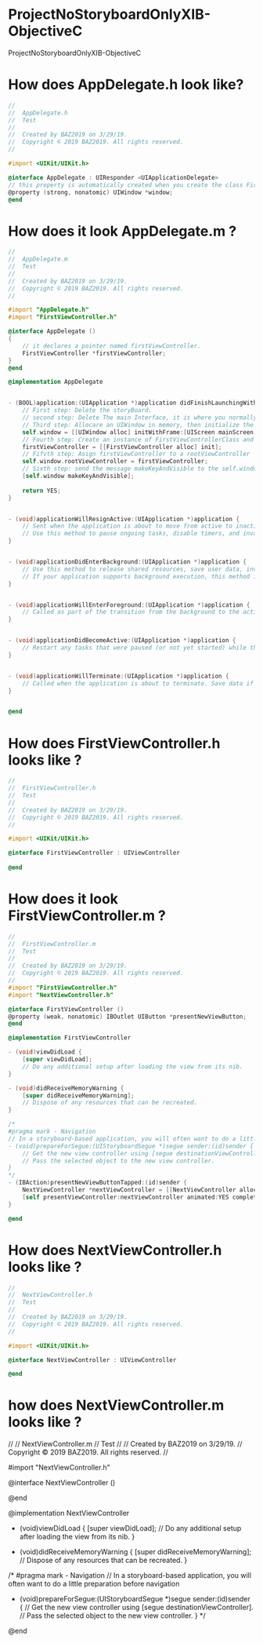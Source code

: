 # ProjectNoStoryboardOnlyXIB-ObjectiveC
ProjectNoStoryboardOnlyXIB-ObjectiveC

# How does AppDelegate.h look like?

``` objective-c
//
//  AppDelegate.h
//  Test
//
//  Created by BAZ2019 on 3/29/19.
//  Copyright © 2019 BAZ2019. All rights reserved.
//

#import <UIKit/UIKit.h>

@interface AppDelegate : UIResponder <UIApplicationDelegate>
// this property is automatically created when you create the class FirstViewController
@property (strong, nonatomic) UIWindow *window;
@end
```

# How does it look AppDelegate.m ?

``` objective-c
//
//  AppDelegate.m
//  Test
//
//  Created by BAZ2019 on 3/29/19.
//  Copyright © 2019 BAZ2019. All rights reserved.
//

#import "AppDelegate.h"
#import "FirstViewController.h"

@interface AppDelegate ()
{
    // it declares a pointer named firstViewController.
    FirstViewController *firstViewController;
}
@end

@implementation AppDelegate


- (BOOL)application:(UIApplication *)application didFinishLaunchingWithOptions:(NSDictionary *)launchOptions {
    // First step: Delete the storyBoard.
    // second step: Delete The main Interface, it is where you normally call your storyboard, Delete what it is inside.
    // Third step: Allocare an UIWindow in memory, then initialize the frame with the complete mainScreen and asign to a self.window.
    self.window = [[UIWindow alloc] initWithFrame:[UIScreen mainScreen].bounds];
    // Fourth step: Create an instance of FirstViewControllerClass and asign it to a firstViewController pointer
    firstViewController = [[FirstViewController alloc] init];
    // Fifvth step: Asign firstViewController to a rootViewController
    self.window.rootViewController = firstViewController;
    // Sixth step: send the message makeKeyAndVisible to the self.window.
    [self.window makeKeyAndVisible];
    
    return YES;
}


- (void)applicationWillResignActive:(UIApplication *)application {
    // Sent when the application is about to move from active to inactive state. This can occur for certain types of temporary interruptions (such as an incoming phone call or SMS message) or when the user quits the application and it begins the transition to the background state.
    // Use this method to pause ongoing tasks, disable timers, and invalidate graphics rendering callbacks. Games should use this method to pause the game.
}


- (void)applicationDidEnterBackground:(UIApplication *)application {
    // Use this method to release shared resources, save user data, invalidate timers, and store enough application state information to restore your application to its current state in case it is terminated later.
    // If your application supports background execution, this method is called instead of applicationWillTerminate: when the user quits.
}


- (void)applicationWillEnterForeground:(UIApplication *)application {
    // Called as part of the transition from the background to the active state; here you can undo many of the changes made on entering the background.
}


- (void)applicationDidBecomeActive:(UIApplication *)application {
    // Restart any tasks that were paused (or not yet started) while the application was inactive. If the application was previously in the background, optionally refresh the user interface.
}


- (void)applicationWillTerminate:(UIApplication *)application {
    // Called when the application is about to terminate. Save data if appropriate. See also applicationDidEnterBackground:.
}


@end
```

# How does FirstViewController.h looks like ?

``` objective-c
//
//  FirstViewController.h
//  Test
//
//  Created by BAZ2019 on 3/29/19.
//  Copyright © 2019 BAZ2019. All rights reserved.
//

#import <UIKit/UIKit.h>

@interface FirstViewController : UIViewController
    
@end
```

# How does it look FirstViewController.m ?

``` objective-c
//
//  FirstViewController.m
//  Test
//
//  Created by BAZ2019 on 3/29/19.
//  Copyright © 2019 BAZ2019. All rights reserved.
//
#import "FirstViewController.h"
#import "NextViewController.h"

@interface FirstViewController ()
@property (weak, nonatomic) IBOutlet UIButton *presentNewViewButton;
@end

@implementation FirstViewController

- (void)viewDidLoad {
    [super viewDidLoad];
    // Do any additional setup after loading the view from its nib.
}

- (void)didReceiveMemoryWarning {
    [super didReceiveMemoryWarning];
    // Dispose of any resources that can be recreated.
}

/*
#pragma mark - Navigation
// In a storyboard-based application, you will often want to do a little preparation before navigation
- (void)prepareForSegue:(UIStoryboardSegue *)segue sender:(id)sender {
    // Get the new view controller using [segue destinationViewController].
    // Pass the selected object to the new view controller.
}
*/
- (IBAction)presentNewViewButtonTapped:(id)sender {
    NextViewController *nextViewController = [[NextViewController alloc] initWithNibName:@"NextViewController" bundle:nil];
    [self presentViewController:nextViewController animated:YES completion:nil];
}

@end
```

# How does NextViewController.h looks like ?

``` objective-c
//
//  NextViewController.h
//  Test
//
//  Created by BAZ2019 on 3/29/19.
//  Copyright © 2019 BAZ2019. All rights reserved.
//

#import <UIKit/UIKit.h>

@interface NextViewController : UIViewController

@end
```

# how does NextViewController.m looks like ?

//
//  NextViewController.m
//  Test
//
//  Created by BAZ2019 on 3/29/19.
//  Copyright © 2019 BAZ2019. All rights reserved.
//

#import "NextViewController.h"

@interface NextViewController ()

@end

@implementation NextViewController

- (void)viewDidLoad {
    [super viewDidLoad];
    // Do any additional setup after loading the view from its nib.
}

- (void)didReceiveMemoryWarning {
    [super didReceiveMemoryWarning];
    // Dispose of any resources that can be recreated.
}

/*
#pragma mark - Navigation
// In a storyboard-based application, you will often want to do a little preparation before navigation
- (void)prepareForSegue:(UIStoryboardSegue *)segue sender:(id)sender {
    // Get the new view controller using [segue destinationViewController].
    // Pass the selected object to the new view controller.
}
*/

@end
```


